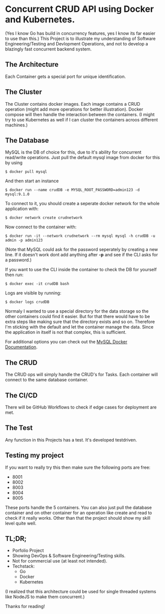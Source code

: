 # Concurrent CRUD API using Docker and Kubernetes.
(Yes I know Go has build in concurrency features, yes I know its far easier to use than this.)
This Project is to illustrate my understanding of Software Engineering/Testing and Devlopment Operations, 
and not to develop a blazingly fast concurrent backend system. 

## The Architecture
Each Container gets a special port for unique identification.

## The Cluster
The Cluster contains docker images. Each image contains a CRUD operation (might add more operations for better illustration).
Docker compose will then handle the interaction between the containers. (I might try to use Kubernetes as well if I can cluster the containers acroos different machines.) 

## The Database
MySQL is the DB of choice for this, due to it's ability for concurrent read/write operations.
Just pull the default mysql image from docker for this by using 
```
$ docker pull mysql
```
And then start an instance
```
$ docker run --name crudDB -e MYSQL_ROOT_PASSWORD=admin123 -d mysql:9.1.0
```

To connect to it, you should create a seperate docker network for the whole application with:
```
$ docker network create crudnetwork
```

Now connect to the container with:

```
$ docker run -it --network crudnetwork --rm mysql mysql -h crudDB -u admin -p admin123
```
(Note that MySQL could ask for the password seperately by creating a new line. If it doesn't work dont add anything after **-p** and see if the CLI asks for a password.)



If you want to use the CLI inside the container to check the DB for yourself then run:
```
$ docker exec -it crudDB bash
```

Logs are visible by running:
```
$ docker logs crudDB
```

Normaly I wanted to use a special directory for the data storage so the other containers could find it easier. But for that there would have to be extra steps 
like making sure that the directory exists and so on. Therefore I'm sticking with the default and let the container manage the data. Since the application in itself
is not that complex, this is sufficient.

For additional options you can check out the [MySQL Docker Documentation](https://hub.docker.com/_/mysql).


## The CRUD
The CRUD ops will simply handle the CRUD's for Tasks. Each container will connect to the same database container.

## The CI/CD
There will be GitHub Workflows to check if edge cases for deployment are met.

## The Test
Any function in this Projects has a test. It's developed testdriven.

## Testing my project
If you want to really try this then make sure the following ports are free:
- 8001
- 8002
- 8003
- 8004
- 8005

These ports handle the 5 containers. 
You can also just pull the database container and on other container for an operation like create and read to check if it really works. 
Other than that the project should show my skill level quite well.

## TL;DR;
- Porfolio Project
- Showing DevOps & Software Engineering/Testing skills.
- Not for commercial use (at least not intended).
- Techstack:
    - Go
    - Docker
    - Kubernetes

(I realized that this architecture could be used for single threaded systems like NodeJS to make them concurrent.)

Thanks for reading!